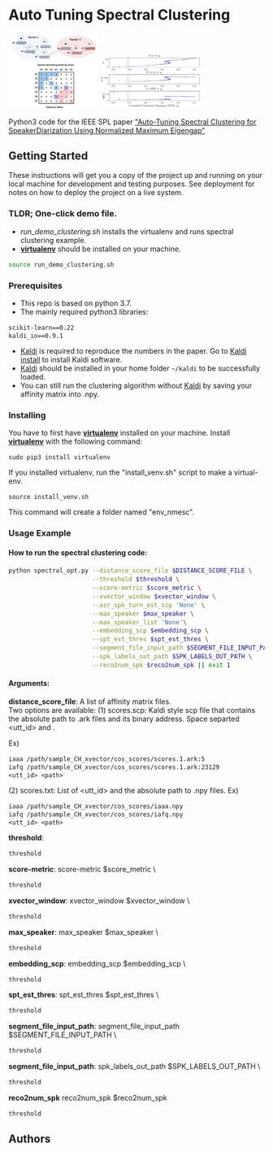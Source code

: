 
# Auto Tuning Spectral Clustering

<img src="./pics/adj_mat.png" width="35%" height="35%">
<img src="./pics/gp_vs_nme.png" width="40%" height="40%">  

Python3 code for the IEEE SPL paper ["Auto-Tuning Spectral Clustering for SpeakerDiarization Using Normalized Maximum Eigengap"](https://drive.google.com/file/d/1CdEJPrpW6pRCObrppcZnw0_hRwWIHxi8/view?usp=sharing)

## Getting Started

These instructions will get you a copy of the project up and running on your local machine for development and testing purposes. See deployment for notes on how to deploy the project on a live system.

### TLDR; One-click demo file.

* _run_demo_clustering.sh_ installs the virtualenv and runs spectral clustering example.
* [**virtualenv**](https://docs.python-guide.org/dev/virtualenvs/) should be installed on your machine.

```bash
source run_demo_clustering.sh
```
### Prerequisites

* This repo is based on python 3.7.
* The mainly required python3 libraries:
```
scikit-learn==0.22
kaldi_io==0.9.1
```
* [Kaldi](https://kaldi-asr.org/doc/about.html) is required to reproduce the numbers in the paper. Go to [Kaldi install](http://jrmeyer.github.io/asr/2016/01/26/Installing-Kaldi.html) to install Kaldi software.
* [Kaldi](https://kaldi-asr.org/doc/about.html) should  be installed in your home folder `~/kaldi` to be successfully loaded.
* You can still run the clustering algorithm without [Kaldi](http://jrmeyer.github.io/asr/2016/01/26/Installing-Kaldi.html) by saving your affinity matrix into .npy.

### Installing

You have to first have [**virtualenv**](https://docs.python-guide.org/dev/virtualenvs/) installed on your machine. Install [**virtualenv**](https://docs.python-guide.org/dev/virtualenvs/) with the following command:
```
sudo pip3 install virtualenv 
```
If you installed virtualenv, run the "install_venv.sh" script to make a virtual-env.
```
source install_venv.sh
```
This command will create a folder named "env_nmesc".


### Usage Example
#### How to run the spectral clustering code:
```bash
python spectral_opt.py --distance_score_file $DISTANCE_SCORE_FILE \
                       --threshold $threshold \
                       --score-metric $score_metric \
                       --xvector_window $xvector_window \
                       --asr_spk_turn_est_scp 'None' \
                       --max_speaker $max_speaker \
                       --max_speaker_list 'None'\
                       --embedding_scp $embedding_scp \
                       --spt_est_thres $spt_est_thres \
                       --segment_file_input_path $SEGMENT_FILE_INPUT_PATH \
                       --spk_labels_out_path $SPK_LABELS_OUT_PATH \
                       --reco2num_spk $reco2num_spk || exit 1
```
#### Arguments:

**distance_score_file**: A list of affinity matrix files.  
Two options are available:
(1) scores.scp: Kaldi style scp file that contains the absolute path to .ark files and its binary address. Space separted <utt_id> and <path>.

Ex) 
```
iaaa /path/sample_CH_xvector/cos_scores/scores.1.ark:5
iafq /path/sample_CH_xvector/cos_scores/scores.1.ark:23129
<utt_id> <path>
```
(2) scores.txt: List of <utt_id> and the absolute path to .npy files.
Ex) 
```
iaaa /path/sample_CH_xvector/cos_scores/iaaa.npy
iafq /path/sample_CH_xvector/cos_scores/iafq.npy
<utt_id> <path>
```

**threshold**:
```bash
threshold
```

**score-metric**:
score-metric $score_metric \
```bash
threshold
```
**xvector_window**: 
xvector_window $xvector_window \
```bash
threshold
```
**max_speaker**:
max_speaker $max_speaker \
```bash
threshold
```
**embedding_scp**:
embedding_scp $embedding_scp \
```bash
threshold
```

**spt_est_thres**:
spt_est_thres $spt_est_thres \
```bash
threshold
```
**segment_file_input_path**:
segment_file_input_path $SEGMENT_FILE_INPUT_PATH \
```bash
threshold
```
**segment_file_input_path**:
spk_labels_out_path $SPK_LABELS_OUT_PATH \
```bash
threshold
```
**reco2num_spk**
reco2num_spk $reco2num_spk
```bash
threshold
```


## Authors


